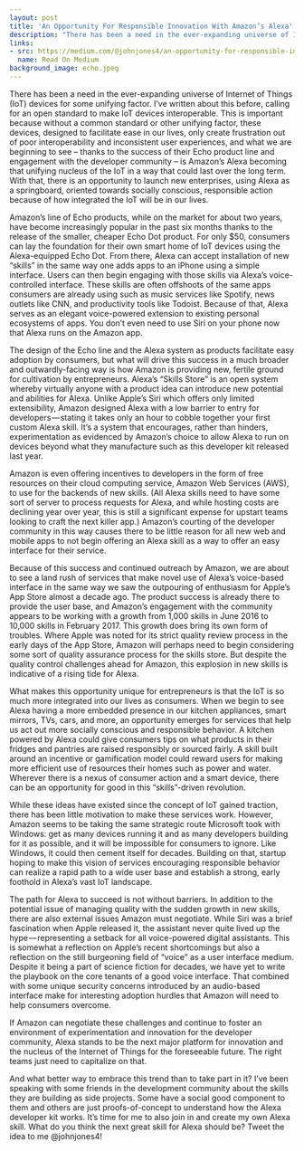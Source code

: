 ```yaml
---
layout: post
title: 'An Opportunity For Responsible Innovation With Amazon’s Alexa'
description: "There has been a need in the ever-expanding universe of Internet of Things (IoT) devices for some unifying factor. I’ve written about this before, calling for an open standard to make IoT devices interoperable."
links:
- src: https://medium.com/@johnjones4/an-opportunity-for-responsible-innovation-with-amazons-alexa-c23ac40bec46
  name: Read On Medium
background_image: echo.jpeg
---
```


There has been a need in the ever-expanding universe of Internet of Things (IoT) devices for some unifying factor. I’ve written about this before, calling for an open standard to make IoT devices interoperable. This is important because without a common standard or other unifying factor, these devices, designed to facilitate ease in our lives, only create frustration out of poor interoperability and inconsistent user experiences, and what we are beginning to see – thanks to the success of their Echo product line and engagement with the developer community – is Amazon’s Alexa becoming that unifying nucleus of the IoT in a way that could last over the long term. With that, there is an opportunity to launch new enterprises, using Alexa as a springboard, oriented towards socially conscious, responsible action because of how integrated the IoT will be in our lives.

Amazon’s line of Echo products, while on the market for about two years, have become increasingly popular in the past six months thanks to the release of the smaller, cheaper Echo Dot product. For only $50, consumers can lay the foundation for their own smart home of IoT devices using the Alexa-equipped Echo Dot. From there, Alexa can accept installation of new “skills” in the same way one adds apps to an iPhone using a simple interface. Users can then begin engaging with those skills via Alexa’s voice-controlled interface. These skills are often offshoots of the same apps consumers are already using such as music services like Spotify, news outlets like CNN, and productivity tools like Todoist. Because of that, Alexa serves as an elegant voice-powered extension to existing personal ecosystems of apps. You don’t even need to use Siri on your phone now that Alexa runs on the Amazon app.

The design of the Echo line and the Alexa system as products facilitate easy adoption by consumers, but what will drive this success in a much broader and outwardly-facing way is how Amazon is providing new, fertile ground for cultivation by entrepreneurs. Alexa’s “Skills Store” is an open system whereby virtually anyone with a product idea can introduce new potential and abilities for Alexa. Unlike Apple’s Siri which offers only limited extensibility, Amazon designed Alexa with a low barrier to entry for developers — stating it takes only an hour to cobble together your first custom Alexa skill. It’s a system that encourages, rather than hinders, experimentation as evidenced by Amazon’s choice to allow Alexa to run on devices beyond what they manufacture such as this developer kit released last year.

Amazon is even offering incentives to developers in the form of free resources on their cloud computing service, Amazon Web Services (AWS), to use for the backends of new skills. (All Alexa skills need to have some sort of server to process requests for Alexa, and while hosting costs are declining year over year, this is still a significant expense for upstart teams looking to craft the next killer app.) Amazon’s courting of the developer community in this way causes there to be little reason for all new web and mobile apps to not begin offering an Alexa skill as a way to offer an easy interface for their service.

Because of this success and continued outreach by Amazon, we are about to see a land rush of services that make novel use of Alexa’s voice-based interface in the same way we saw the outpouring of enthusiasm for Apple’s App Store almost a decade ago. The product success is already there to provide the user base, and Amazon’s engagement with the community appears to be working with a growth from 1,000 skills in June 2016 to 10,000 skills in February 2017. This growth does bring its own form of troubles. Where Apple was noted for its strict quality review process in the early days of the App Store, Amazon will perhaps need to begin considering some sort of quality assurance process for the skills store. But despite the quality control challenges ahead for Amazon, this explosion in new skills is indicative of a rising tide for Alexa.

What makes this opportunity unique for entrepreneurs is that the IoT is so much more integrated into our lives as consumers. When we begin to see Alexa having a more embedded presence in our kitchen appliances, smart mirrors, TVs, cars, and more, an opportunity emerges for services that help us act out more socially conscious and responsible behavior. A kitchen powered by Alexa could give consumers tips on what products in their fridges and pantries are raised responsibly or sourced fairly. A skill built around an incentive or gamification model could reward users for making more efficient use of resources their homes such as power and water. Wherever there is a nexus of consumer action and a smart device, there can be an opportunity for good in this “skills”-driven revolution.

While these ideas have existed since the concept of IoT gained traction, there has been little motivation to make these services work. However, Amazon seems to be taking the same strategic route Microsoft took with Windows: get as many devices running it and as many developers building for it as possible, and it will be impossible for consumers to ignore. Like Windows, it could then cement itself for decades. Building on that, startup hoping to make this vision of services encouraging responsible behavior can realize a rapid path to a wide user base and establish a strong, early foothold in Alexa’s vast IoT landscape.

The path for Alexa to succeed is not without barriers. In addition to the potential issue of managing quality with the sudden growth in new skills, there are also external issues Amazon must negotiate. While Siri was a brief fascination when Apple released it, the assistant never quite lived up the hype — representing a setback for all voice-powered digital assistants. This is somewhat a reflection on Apple’s recent shortcomings but also a reflection on the still burgeoning field of “voice” as a user interface medium. Despite it being a part of science fiction for decades, we have yet to write the playbook on the core tenants of a good voice interface. That combined with some unique security concerns introduced by an audio-based interface make for interesting adoption hurdles that Amazon will need to help consumers overcome.

If Amazon can negotiate these challenges and continue to foster an environment of experimentation and innovation for the developer community, Alexa stands to be the next major platform for innovation and the nucleus of the Internet of Things for the foreseeable future. The right teams just need to capitalize on that.

And what better way to embrace this trend than to take part in it? I’ve been speaking with some friends in the development community about the skills they are building as side projects. Some have a social good component to them and others are just proofs-of-concept to understand how the Alexa developer kit works. It’s time for me to also join in and create my own Alexa skill. What do you think the next great skill for Alexa should be? Tweet the idea to me @johnjones4!
